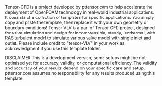 Tensor-CFD is a project developed by pttensor.com to help accelerate the deployment of OpenFOAM technology in real-world industrial applications. 
It consists of a collection of templates for specific applications. You simply copy and paste the template, then replace it with your own geometry or boundary conditions! 
Tensor VLV is a part of Tensor CFD project, designed for valve simulation and design for incompressible, steady, isothermal, with RAS turbulent model to simulate various valve model with single inlet and outlet. 
Please include credit to "tensor-VLV" in your work as acknowledgment if you use this template folder.

DISCLAIMER 
This is a development version, some setups might be not-optimised yet for accuracy, validity, or computational efficiency. 
The validity and accuracy of your results depend on your specific case and setup. pttensor.com assumes no responsibility for any results produced using this template.
